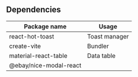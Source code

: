## Dependencies

| Package name           | Usage         |
| ---------------------- | ------------- |
| react-hot-toast        | Toast manager |
| create-vite            | Bundler       |
| material-react-table   | Data table    |
| @ebay/nice-modal-react |               |
